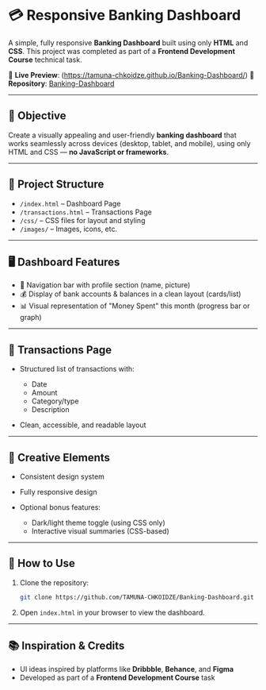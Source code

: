# 💳 Responsive Banking Dashboard

A simple, fully responsive **Banking Dashboard** built using only **HTML** and **CSS**. This project was completed as part of a **Frontend Development Course** technical task.

🔗 **Live Preview**: (https://tamuna-chkoidze.github.io/Banking-Dashboard/)
📁 **Repository**: [Banking-Dashboard](https://github.com/TAMUNA-CHKOIDZE/Banking-Dashboard)

---

## 📌 Objective

Create a visually appealing and user-friendly **banking dashboard** that works seamlessly across devices (desktop, tablet, and mobile), using only HTML and CSS — **no JavaScript or frameworks**.

---

## 📂 Project Structure

* `/index.html` – Dashboard Page
* `/transactions.html` – Transactions Page
* `/css/` – CSS files for layout and styling
* `/images/` – Images, icons, etc.

---

## 🖥️ Dashboard Features

* 🧭 Navigation bar with profile section (name, picture)
* 💰 Display of bank accounts & balances in a clean layout (cards/list)
* 📊 Visual representation of "Money Spent" this month (progress bar or graph)

---

## 📄 Transactions Page

* Structured list of transactions with:

  * Date
  * Amount
  * Category/type
  * Description
* Clean, accessible, and readable layout

---

## 🎨 Creative Elements

* Consistent design system
* Fully responsive design
* Optional bonus features:

  * Dark/light theme toggle (using CSS only)
  * Interactive visual summaries (CSS-based)

---

## 🚀 How to Use

1. Clone the repository:

   ```bash
   git clone https://github.com/TAMUNA-CHKOIDZE/Banking-Dashboard.git
   ```
2. Open `index.html` in your browser to view the dashboard.

---

## 📚 Inspiration & Credits

* UI ideas inspired by platforms like **Dribbble**, **Behance**, and **Figma**
* Developed as part of a **Frontend Development Course** task




